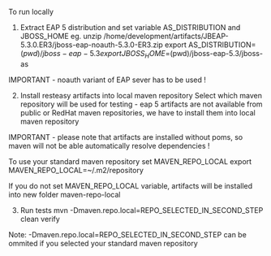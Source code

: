 To run locally

1. Extract EAP 5 distribution and set variable AS_DISTRIBUTION and JBOSS_HOME
eg.
	unzip /home/development/artifacts/JBEAP-5.3.0.ER3/jboss-eap-noauth-5.3.0-ER3.zip
	export AS_DISTRIBUTION=$(pwd)/jboss-eap-5.3
	export JBOSS_HOME=$(pwd)/jboss-eap-5.3/jboss-as

IMPORTANT - noauth variant of EAP sever has to be used !

2. Install resteasy artifacts into local maven repository
Select which maven repository will be used for testing - eap 5 artifacts are not available from public or RedHat maven repositories, we have to install them into local maven repository

IMPORTANT - please note that artifacts are installed without poms, so maven will not be able automatically resolve dependencies !

To use your standard maven repository set MAVEN_REPO_LOCAL 
	export MAVEN_REPO_LOCAL=~/.m2/repository

If you do not set MAVEN_REPO_LOCAL variable, artifacts will be installed into new folder maven-repo-local


3. Run tests
mvn -Dmaven.repo.local=REPO_SELECTED_IN_SECOND_STEP clean verify

Note:
-Dmaven.repo.local=REPO_SELECTED_IN_SECOND_STEP can be ommited if you selected your standard maven repository

